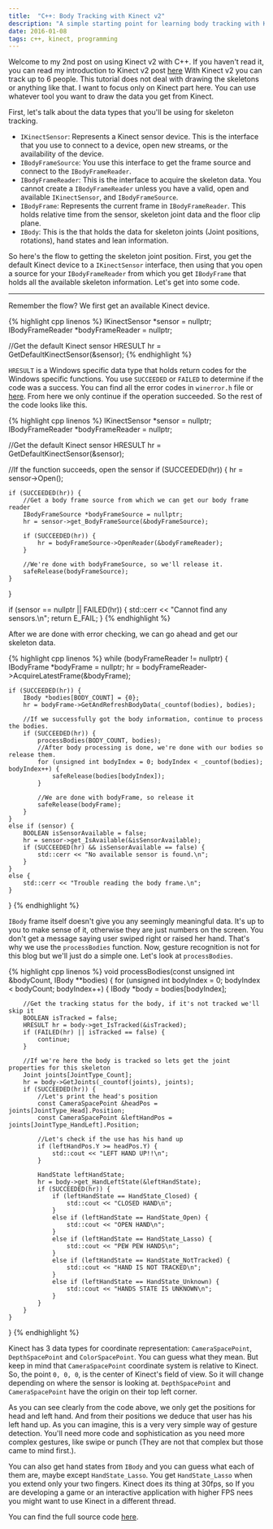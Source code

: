```yaml
---
title:  "C++: Body Tracking with Kinect v2"
description: "A simple starting point for learning body tracking with Kinect v2"
date: 2016-01-08
tags: c++, kinect, programming
---
```


Welcome to my 2nd post on using Kinect v2 with C++. If you haven't read it, you can read my introduction to Kinect v2 post [here][intro_kinect_link]
With Kinect v2 you can track up to 6 people. This tutorial does not deal with drawing the skeletons or anything like that. I want to focus only on Kinect part here. You can use whatever tool you want to draw the data you get from Kinect.

First, let's talk about the data types that you'll be using for skeleton tracking.

- `IKinectSensor`: Represents a Kinect sensor device. This is the interface that you use to connect to a device, open new streams, or the availability of the device.
- `IBodyFrameSource`: You use this interface to get the frame source and connect to the `IBodyFrameReader`.
- `IBodyFrameReader`: This is the interface to acquire the skeleton data. You cannot create a `IBodyFrameReader` unless you have a valid, open and available `IKinectSensor`, and `IBodyFrameSource`.
- `IBodyFrame`: Represents the current frame in `IBodyFrameReader`. This holds relative time from the sensor, skeleton joint data and the floor clip plane.
- `IBody`: This is the that holds the data for skeleton joints (Joint positions, rotations), hand states and lean information.

So here's the flow to getting the skeleton joint position. First, you get the default Kinect device to a `IKinectSensor` interface, then using that you open a source for your `IBodyFrameReader` from which you get `IBodyFrame` that holds all the available skeleton information. Let's get into some code.

--------------------

Remember the flow? We first get an available Kinect device.

{% highlight cpp linenos %}
IKinectSensor *sensor = nullptr;
IBodyFrameReader *bodyFrameReader = nullptr;

//Get the default Kinect sensor
HRESULT hr = GetDefaultKinectSensor(&sensor);
{% endhighlight %}

`HRESULT` is a Windows specific data type that holds return codes for the Windows specific functions. You use `SUCCEEDED` or `FAILED` to determine if the code was a success. You can find all the error codes in `winerror.h` file or [here][windows_hresult_list]. From here we only continue if the operation succeeded. So the rest of the code looks like this.

{% highlight cpp linenos %}
IKinectSensor *sensor = nullptr;
IBodyFrameReader *bodyFrameReader = nullptr;

//Get the default Kinect sensor
HRESULT hr = GetDefaultKinectSensor(&sensor);

//If the function succeeds, open the sensor
if (SUCCEEDED(hr)) {
    hr = sensor->Open();

    if (SUCCEEDED(hr)) {
        //Get a body frame source from which we can get our body frame reader
        IBodyFrameSource *bodyFrameSource = nullptr;
        hr = sensor->get_BodyFrameSource(&bodyFrameSource);

        if (SUCCEEDED(hr)) {
            hr = bodyFrameSource->OpenReader(&bodyFrameReader);
        }

        //We're done with bodyFrameSource, so we'll release it.
        safeRelease(bodyFrameSource);
    }
}

if (sensor == nullptr || FAILED(hr)) {
    std::cerr << "Cannot find any sensors.\n";
    return E_FAIL;
}
{% endhighlight %}

After we are done with error checking, we can go ahead and get our skeleton data.

{% highlight cpp linenos %}
while (bodyFrameReader != nullptr) {
    IBodyFrame *bodyFrame = nullptr;
    hr = bodyFrameReader->AcquireLatestFrame(&bodyFrame);

    if (SUCCEEDED(hr)) {
        IBody *bodies[BODY_COUNT] = {0};
        hr = bodyFrame->GetAndRefreshBodyData(_countof(bodies), bodies);

        //If we successfully got the body information, continue to process the bodies.
        if (SUCCEEDED(hr)) {
            processBodies(BODY_COUNT, bodies);
            //After body processing is done, we're done with our bodies so release them.
            for (unsigned int bodyIndex = 0; bodyIndex < _countof(bodies); bodyIndex++) {
                safeRelease(bodies[bodyIndex]);
            }

            //We are done with bodyFrame, so release it
            safeRelease(bodyFrame);
        }
    }
    else if (sensor) {
        BOOLEAN isSensorAvailable = false;
        hr = sensor->get_IsAvailable(&isSensorAvailable);
        if (SUCCEEDED(hr) && isSensorAvailable == false) {
            std::cerr << "No available sensor is found.\n";
        }
    }
    else {
        std::cerr << "Trouble reading the body frame.\n";
    }
}
{% endhighlight %}

`IBody` frame itself doesn't give you any seemingly meaningful data. It's up to you to make sense of it, otherwise they are just numbers on the screen. You don't get a message saying user swiped right or raised her hand. That's why we use the `processBodies` function. Now, gesture recognition is not for this blog but we'll just do a simple one. Let's look at `processBodies`.

{% highlight cpp linenos %}
void processBodies(const unsigned int &bodyCount, IBody **bodies)
{
    for (unsigned int bodyIndex = 0; bodyIndex < bodyCount; bodyIndex++) {
        IBody *body = bodies[bodyIndex];

        //Get the tracking status for the body, if it's not tracked we'll skip it
        BOOLEAN isTracked = false;
        HRESULT hr = body->get_IsTracked(&isTracked);
        if (FAILED(hr) || isTracked == false) {
            continue;
        }

        //If we're here the body is tracked so lets get the joint properties for this skeleton
        Joint joints[JointType_Count];
        hr = body->GetJoints(_countof(joints), joints);
        if (SUCCEEDED(hr)) {
            //Let's print the head's position
            const CameraSpacePoint &headPos = joints[JointType_Head].Position;
            const CameraSpacePoint &leftHandPos = joints[JointType_HandLeft].Position;

            //Let's check if the use has his hand up
            if (leftHandPos.Y >= headPos.Y) {
                std::cout << "LEFT HAND UP!!\n";
            }

            HandState leftHandState;
            hr = body->get_HandLeftState(&leftHandState);
            if (SUCCEEDED(hr)) {
                if (leftHandState == HandState_Closed) {
                    std::cout << "CLOSED HAND\n";
                }
                else if (leftHandState == HandState_Open) {
                    std::cout << "OPEN HAND\n";
                }
                else if (leftHandState == HandState_Lasso) {
                    std::cout << "PEW PEW HANDS\n";
                }
                else if (leftHandState == HandState_NotTracked) {
                    std::cout << "HAND IS NOT TRACKED\n";
                }
                else if (leftHandState == HandState_Unknown) {
                    std::cout << "HANDS STATE IS UNKNOWN\n";
                }
            }
        }
    }
}
{% endhighlight %}

Kinect has 3 data types for coordinate representation: `CameraSpacePoint`, `DepthSpacePoint` and `ColorSpacePoint`. You can guess what they mean. But keep in mind that `CameraSpacePoint` coordinate system is relative to Kinect. So, the point `0, 0, 0`, is the center of Kinect's field of view. So it will change depending on where the sensor is looking at. `DepthSpacePoint` and `CameraSpacePoint` have the origin on their top left corner.

As you can see clearly from the code above, we only get the positions for head and left hand. And from their positions we deduce that user has his left hand up. As you can imagine, this is a very very simple way of gesture detection. You'll need more code and sophistication as you need more complex gestures, like swipe or punch (They are not that complex but those came to mind first.).

You can also get hand states from `IBody` and you can guess what each of them are, maybe except `HandState_Lasso`. You get `HandState_Lasso` when you extend only your two fingers.
Kinect does its thing at 30fps, so If you are developing a game or an interactive application with higher FPS nees you might want to use Kinect in a different thread.

You can find the full source code [here][full_source].

[intro_kinect_link]: http://zmc.space/2016/kinect-v2-introduction/
[windows_hresult_list]: https://msdn.microsoft.com/en-us/library/cc704587.aspx
[full_source]: https://gist.github.com/Furkanzmc/2925d8b53a5002d6f526
